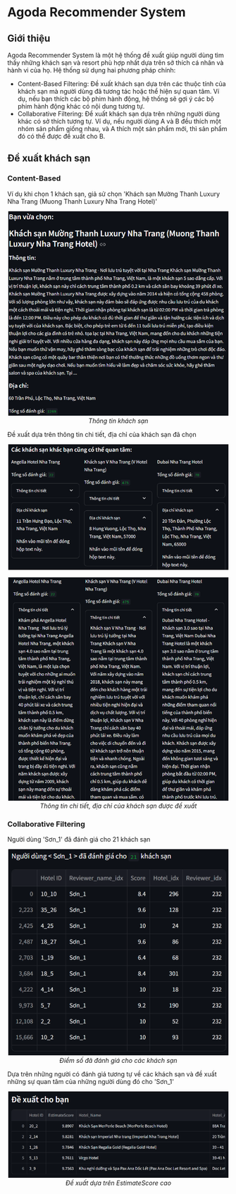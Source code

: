 # Agoda Recommender System
## Giới thiệu
Agoda Recommender System là một hệ thống đề xuất giúp người dùng tìm thấy những khách sạn và resort phù hợp nhất dựa trên sở thích cá nhân và hành vi của họ. Hệ thống sử dụng hai phương pháp chính:
* Content-Based Filtering: Đề xuất khách sạn dựa trên các thuộc tính của khách sạn mà người dùng đã tương tác hoặc thể hiện sự quan tâm. Ví dụ, nếu bạn thích các bộ phim hành động, hệ thống sẽ gợi ý các bộ phim hành động khác có nội dung tương tự.
* Collaborative Filtering: Đề xuất khách sạn dựa trên những người dùng khác có sở thích tương tự. Ví dụ, nếu người dùng A và B đều thích một nhóm sản phẩm giống nhau, và A thích một sản phẩm mới, thì sản phẩm đó có thể được đề xuất cho B.
## Đề xuất khách sạn
### Content-Based
Ví dụ khi chọn 1 khách sạn, giả sử chọn 'Khách sạn Mường Thanh Luxury Nha Trang (Muong Thanh Luxury Nha Trang Hotel)'
<p align="center">
  <img src="demo/content_based/choose_hotel.png" width=500><br/>
  <i>Thông tin khách sạn</i>
</p>

Đề xuất dựa trên thông tin chi tiết, địa chỉ của khách sạn đã chọn
<p align="center">
  <img src="demo/content_based/show_re_1.png" width=500><br/>
  <i></i>
</p>
<p align="center">
  <img src="demo/content_based/show_re_2.png" width=500><br/>
  <i>Thông tin chi tiết, địa chỉ của khách sạn được đề xuất</i>
</p>

### Collaborative Filtering
Người dùng 'Sơn_1' đã đánh giá cho 21 khách sạn
<p align="center">
  <img src="demo/collaborative/user_rate_hotel.png" width=500><br/>
  <i>Điểm số đã đánh giá cho các khách sạn</i>
</p>

Dựa trên những người có đánh giá tương tự về các khách sạn và đề xuất những sự quan tâm của những người dùng đó cho 'Sơn_1'
<p align="center">
  <img src="demo/collaborative/rc_user_based.png" width=500><br/>
  <i>Đề xuất dựa trên EstimateScore cao</i>
</p>

